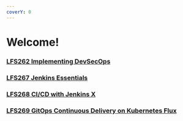 ```yaml
---
coverY: 0
---
```


# Welcome!



### [LFS262 Implementing DevSecOps](broken-reference)

### [LFS267 Jenkins Essentials](broken-reference)

### [LFS268 CI/CD with Jenkins X](broken-reference)

### [LFS269 GitOps Continuous Delivery on Kubernetes Flux](broken-reference)
